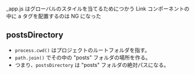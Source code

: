 \_app.js はグローバルのスタイルを当てるためにつかう
Link コンポーネントの中に a タグを配置するのは NG になった

## postsDirectory

- `process.cwd()` はプロジェクトのルートフォルダを指す。
- `path.join()` でその中の "posts" フォルダの場所を作る。
- つまり、`postsDirectory` は "posts" フォルダの絶対パスになる。
